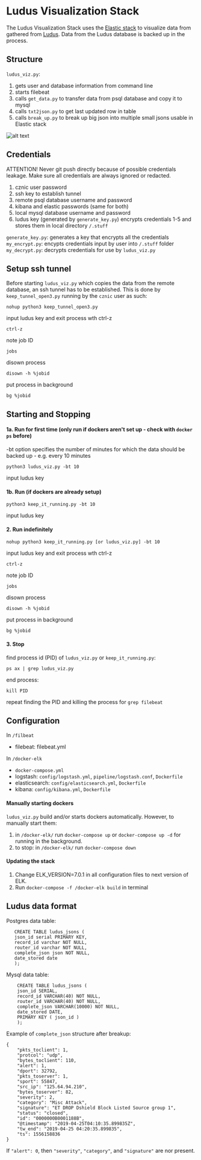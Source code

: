 
# Ludus Visualization Stack

The Ludus Visualization Stack uses the [Elastic stack](https://www.elastic.co/) to visualize data from gathered from [Ludus](https://github.com/stratosphereips/Ludus). Data from the Ludus database is backed up in the process. 

## Structure

`ludus_viz.py`:
1. gets user and database information from command line
2. starts filebeat
3. calls `get_data.py` to transfer data from psql database and copy it to mysql
4. calls `txt2json.py` to get last updated row in table
5. calls `break_up.py` to break up big json into multiple small jsons usable in Elastic stack

![alt text](https://github.com/xvanov/str/blob/master/ludus.png)

## Credentials
ATTENTION! Never git push directly because of possible credentials leakage. Make sure all credentials are always ignored or redacted.

1. cznic user password
2. ssh key to establish tunnel
3. remote psql database username and password
4. kibana and elastic passwords (same for both)
5. local mysql database username and password
6. ludus key (generated by `generate_key.py`) encrypts credentials 1-5 and stores them in local directory `/.stuff`

`generate_key.py`: generates a key that encrypts all the credentials
`my_encrypt.py`: encypts credentials input by user into `/.stuff` folder 
`my_decrypt.py`: decrypts credentials for use by `ludus_viz.py`

## Setup ssh tunnel
Before starting `ludus_viz.py` which copies the data from the remote database, an ssh tunnel has to be established. 
This is done by `keep_tunnel_open3.py` running by the `cznic` user as such:
```
nohup python3 keep_tunnel_open3.py
```
input ludus key and exit process wth ctrl-z 
```
ctrl-z
```
note job ID
```
jobs
```
disown process
```
disown -h %jobid
```
put process in background
```
bg %jobid
```

## Starting and Stopping

#### 1a. Run for first time (only run if dockers aren't set up - check with ```docker ps``` before)

-bt option specifies the number of minutes for which the data should be backed up - e.g. every 10 minutes
```
python3 ludus_viz.py -bt 10
```
input ludus key

#### 1b. Run (if dockers are already setup)
```
python3 keep_it_running.py -bt 10
```
input ludus key

#### 2. Run indefinitely
```
nohup python3 keep_it_running.py [or ludus_viz.py] -bt 10 
```
input ludus key and exit process wth ctrl-z 
```
ctrl-z
```
note job ID
```
jobs
```
disown process
```
disown -h %jobid
```
put process in background
```
bg %jobid
```

#### 3. Stop

find process id (PID) of ```ludus_viz.py``` or ```keep_it_running.py```:
```
ps ax | grep ludus_viz.py
```
end process:
```
kill PID
```
repeat finding the PID and killing the process for ```grep filebeat```

## Configuration

In `/filbeat`
  * filebeat: filebeat.yml
  
 In `/docker-elk`
   * `docker-compose.yml`
   * logstash: `config/logstash.yml`, `pipeline/logstash.conf`, `Dockerfile`
   * elasticsearch: `config/elasticsearch.yml`, `Dockerfile`
   * kibana: `config/kibana.yml`, `Dockerfile`
   
#### Manually starting dockers
```ludus_viz.py``` build and/or starts dockers automatically. However, to manually start them:
1. in ```/docker-elk/``` run ```docker-compose up``` or ```docker-compose up -d``` for running in the background.
2. to stop: in ```/docker-elk/``` run ```docker-compose down```

#### Updating the stack
1. Change ELK_VERSION=7.0.1 in all configuration files to next version of ELK.
2. Run `docker-compose -f /docker-elk build` in terminal


## Ludus data format 
Postgres data table:

	   CREATE TABLE ludus_jsons (
	   json_id serial PRIMARY KEY,
	   record_id varchar NOT NULL,
	   router_id varchar NOT NULL,
	   complete_json json NOT NULL,
	   date_stored date
	   );
	   
Mysql data table:

	    CREATE TABLE ludus_jsons (
	    json_id SERIAL,
	    record_id VARCHAR(40) NOT NULL,
	    router_id VARCHAR(40) NOT NULL,
	    complete_json VARCHAR(10000) NOT NULL,
	    date_stored DATE,
	    PRIMARY KEY ( json_id )
	    );

Example of `complete_json` structure after breakup:
 
    {
	    "pkts_toclient": 1, 
	    "protcol": "udp", 
	    "bytes_toclient": 110, 
	    "alert": 1, 
	    "dport": 32792, 
	    "pkts_toserver": 1, 
	    "sport": 55847, 
	    "src_ip": "125.64.94.210", 
	    "bytes_toserver": 82, 
	    "severity": 2, 
	    "category": "Misc Attack", 
	    "signature": "ET DROP Dshield Block Listed Source group 1", 
	    "status": "closed", 
	    "id": "0000000B0001188B", 
	    "@timestamp": "2019-04-25T04:10:35.899835Z",
	    "tw_end": "2019-04-25 04:20:35.899835", 
	    "ts": 1556158836
    }
	
If `"alert": 0`, then `"severity"`, `"category"`, and `"signature"` are nor present.


<!--stackedit_data:
eyJoaXN0b3J5IjpbNjkzMjk5MjkzXX0=
-->
